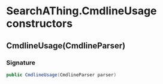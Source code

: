 # SearchAThing.CmdlineUsage constructors
## CmdlineUsage(CmdlineParser)
### Signature
```csharp
public CmdlineUsage(CmdlineParser parser)
```
